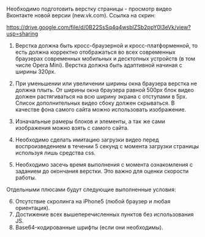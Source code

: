 Необходимо подготовить верстку страницы - просмотр видео Вконтакте новой версии (new.vk.com). Ссылка на скрин:

https://drive.google.com/file/d/0B22SsSq4q4wsblZSb2ppY0l3eVk/view?usp=sharing

1. Верстка должна быть кросс-браузерной и кросс-платформенной, то есть
должна корректно отображаться во всех современных браузерах
современных мобильных и десктопных устройств (в том числе Opera Mini).
Верстка должна быть адаптивной начиная с ширины 320px.

2. При уменьшении или увеличении ширины окна браузера верстка не
должна плыть. От ширины окна браузера равной 500px блок видео должен
растягиваться на всю ширину экрана с отступами в 5px. Cписок
дополнительных видео сбоку должен скрываться. В качестве фона самого
сайта можно использовать изображение.

3. Изначальные рамеры блоков и элементы, а так же сами изображения
можно взять с самого сайта.

4. Необходимо сделать имитацию загрузки видео перед воспроизведением в
течении 5 секунд с момента загрузки страницы используя лишь средства
css.

5. Необходимо засечь время выполнения с момента ознакомления с
заданием до окончания верстки. Это важно для оценки скорости работы.

Отдельными плюсами будут следующие выполненные условия:

6. Отсутствие скролинга на iPhone5 (любой браузер и любая ориентация).
7. Достижение всех вышеперечисленных пунктов без использования JS.
8. Base64-кодированные шрифты (если они необходимы).
